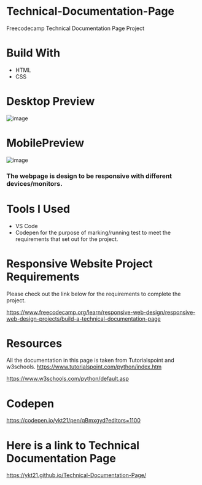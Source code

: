 # Technical-Documentation-Page
Freecodecamp Technical Documentation Page Project

# Build With
* HTML
* CSS

# Desktop Preview
![image](https://user-images.githubusercontent.com/86662612/127318459-90d55cb1-e0ac-4f65-84e6-4a7d64265748.png)

# MobilePreview
![image](https://user-images.githubusercontent.com/86662612/127318801-bc4d511c-50eb-499c-b371-c70da4c5938e.png)

### The webpage is design to be responsive with different devices/monitors.

# Tools I Used
* VS Code
* Codepen for the purpose of marking/running test to meet the requirements that set out for the project.

# Responsive Website Project Requirements
Please check out the link below for the requirements to complete the project.

https://www.freecodecamp.org/learn/responsive-web-design/responsive-web-design-projects/build-a-technical-documentation-page

# Resources
All the documentation in this page is taken from Tutorialspoint and w3schools.
https://www.tutorialspoint.com/python/index.htm

https://www.w3schools.com/python/default.asp

# Codepen
https://codepen.io/ykt21/pen/qBmxgyd?editors=1100

# Here is a link to Technical Documentation Page
https://ykt21.github.io/Technical-Documentation-Page/





